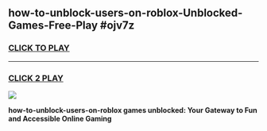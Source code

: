 
## how-to-unblock-users-on-roblox-Unblocked-Games-Free-Play #ojv7z
<h3>
<a href="https://us.freeplayer.one?title=how-to-unblock-users-on-roblox&ref=9M">CLICK TO PLAY</a></h3>
<hr>

<h3>
<a href="https://us.freeplayer.one?title=how-to-unblock-users-on-roblox&ref=9M">CLICK 2 PLAY</a>
  
</h3>

<a href="https://us.freeplayer.one?title=how-to-unblock-users-on-roblox&ref=9M"><img src="https://clearcache.store/games.png"></a>


**how-to-unblock-users-on-roblox games unblocked: Your Gateway to Fun and Accessible Online Gaming**
